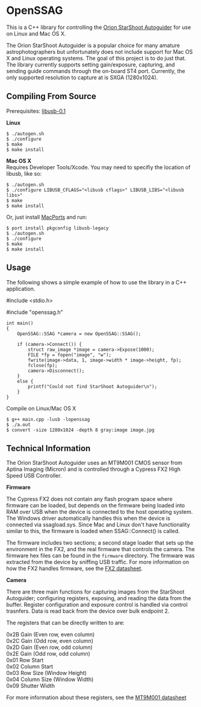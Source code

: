 OpenSSAG
============
This is a C++ library for controlling the [Orion StarShoot Autoguider](http://www.telescope.com/Astrophotography/Astrophotography-Cameras/Orion-StarShoot-AutoGuider/pc/-1/c/4/sc/58/p/52064.uts) for use on Linux and Mac OS X.

The Orion StarShoot Autoguider is a popular choice for many amature astrophotographers but unfortunately does not include support for Mac OS X and Linux operating systems. The goal of this project is to do just that. The library currently supports setting gain/exposure, capturing, and sending guide commands through the on-board ST4 port. Currently, the only supported resolution to capture at is SXGA (1280x1024).

Compiling From Source
---------------------

Prerequisites: [libusb-0.1](http://www.libusb.org)

**Linux**

    $ ./autogen.sh
    $ ./configure
    $ make
    $ make install

**Mac OS X**  
Requires Developer Tools/Xcode. You may need to specifiy the location of libusb, like so:

    $ ./autogen.sh
    $ ./configure LIBUSB_CFLAGS="<libusb cflags>" LIBUSB_LIBS="<libusb libs>"
    $ make
    $ make install

Or, just install [MacPorts](http://www.macports.org/) and run:

    $ port install pkgconfig libusb-legacy
    $ ./autogen.sh
    $ ./configure
    $ make
    $ make install

Usage
-----
The following shows a simple example of how to use the library in a C++ application.  

#include <stdio.h>

#include "openssag.h"

    int main()
    {
        OpenSSAG::SSAG *camera = new OpenSSAG::SSAG();
        
        if (camera->Connect()) {
            struct raw_image *image = camera->Expose(1000);
            FILE *fp = fopen("image", "w");
            fwrite(image->data, 1, image->width * image->height, fp);
            fclose(fp);
            camera->Disconnect();
        }
        else {
            printf("Could not find StarShoot Autoguider\n");
        }
    }

Compile on Linux/Mac OS X

    $ g++ main.cpp -lusb -lopenssag
    $ ./a.out
    $ convert -size 1280x1024 -depth 8 gray:image image.jpg

Technical Information
---------------------

The Orion StarShoot Autoguider uses an MT9M001 CMOS sensor from Aptina Imaging (Micron) and is controlled through a Cypress FX2 High Speed USB Controller.

**Firmware**  

The Cypress FX2 does not contain any flash program space where firmware can be loaded, but depends on the firmware being loaded into RAM over USB when the device is connected to the host operating system. The Windows driver automatically handles this when the device is connected via ssagload.sys. Since Mac and Linux don't have functionality similar to this, the firmware is loaded when SSAG::Connect() is called.

The firmware includes two sections; a second stage loader that sets up the environment in the FX2, and the real firmware that controls the camera. The firmware hex files can be found in the `firmware` directory. The firmware was extracted from the device by sniffing USB traffic. For more information on how the FX2 handles firmware, see the [FX2 datasheet](http://www.keil.com/dd/docs/datashts/cypress/cy7c68xxx_ds.pdf).

**Camera**  

There are three main functions for capturing images from the StarShoot Autoguider; configuring registers, exposing, and reading the data from the buffer. Register configuration and exposure control is handled via control trasnfers. Data is read back from the device over bulk endpoint 2.

The registers that can be directly written to are:

0x2B Gain (Even row, even column)  
0x2C Gain (Odd row, even column)  
0x2D Gain (Even row, odd column)  
0x2E Gain (Odd row, odd column)  
0x01 Row Start  
0x02 Column Start  
0x03 Row Size (Window Height)  
0x04 Column Size (Window Width)  
0x09 Shutter Width  

For more information about these registers, see the [MT9M001 datasheet](http://download.micron.com/pdf/datasheets/imaging/mt9m001_1300_mono.pdf)
